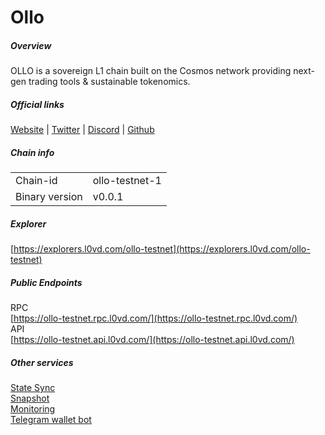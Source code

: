 # Ollo


##### Overview
OLLO is a sovereign L1 chain built on the Cosmos network providing next-gen trading tools & sustainable tokenomics. 

##### Official links
[Website](https://docs.ollo.zone/) | [Twitter](https://twitter.com/OLLOStation) | [Discord](https://discord.gg/euGcGgdq7M) | [Github](https://github.com/OLLO-Station)

##### Chain info

|  |  |
| ------ | ------ |
| Chain-id | ollo-testnet-1 |
| Binary version | v0.0.1 |

##### Explorer
[https://explorers.l0vd.com/ollo-testnet](https://explorers.l0vd.com/ollo-testnet)

##### Public Endpoints
RPC <br />
[https://ollo-testnet.rpc.l0vd.com/](https://ollo-testnet.rpc.l0vd.com/) <br />
API <br />
[https://ollo-testnet.api.l0vd.com/](https://ollo-testnet.api.l0vd.com/) <br />


##### Other services
[State Sync]() <br />
[Snapshot]() <br />
[Monitoring]() <br />
[Telegram wallet bot]() <br />
